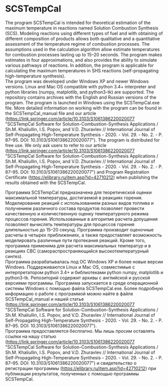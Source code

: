 # SCSTempCal
The program SCSTempCal is intended for theoretical estimation of the maximum temperature in reactions named Solution Combustion Synthesis (SCS). Modeling reactions using different types of fuel and with obtaining of different composition of products allows both qualitative and a quantitative assessment of the temperature regime of combustion processes. The assumptions used in the calculation algorithm allow estimate temperatures for combustion processes lasting up to 15–20 seconds. The program makes estimates in four approximations, and also provides the ability to simulate various pathways of reactions. In addition, the program is applicable for calculating the maximum temperatures in SHS reactions (self-propagating high-temperature synthesis).  
  The program was developed under Windows XP and newer Windows versions. Linux and Mac OS compatible with python 3.4+ interpreter and python libraries (numpy, matplotlib, and python3-tk) are supported. The repository contains archives with the English and Russian versions of the program. The program is launched in Windows using the SCSTempCal.exe file. More detailed information on working with the program can be found in the SCSTempCal_manual file and our article (https://link.springer.com/article/10.3103/S1061386220020077 "SCSTempCal Software for Solution-Combustion-Synthesis Applications / Sh.M. Khaliullin, I.S. Popov, and V.D. Zhuravlev // International Journal of Self-Propagating High-Temperature Synthesis - 2020. - Vol. 29. - No. 2. - P. 87–95. DOI: 10.3103/S1061386220020077"). 
  The program is distributed for free use. We only ask users to refer to our article (https://link.springer.com/article/10.3103/S1061386220020077 "SCSTempCal Software for Solution-Combustion-Synthesis Applications / Sh.M. Khaliullin, I.S. Popov, and V.D. Zhuravlev // International Journal of Self-Propagating High-Temperature Synthesis - 2020. - Vol. 29. - No. 2. - P. 87–95. DOI: 10.3103/S1061386220020077") and Program Registration Certificate (https://elibrary.ru/item.asp?id=42710212) when publishing the results obtained with the SCSTempCal.
  
  Программа SCSTempCal предназначена для теоретической оценки максимальной температуры, достигаемой в реакциях горения. Моделирование реакций с использованием разных видов топлива и получением различного состава продуктов позволяет провести качественную и количественную оценку температурного режима процессов горения. Использованные в алгоритме расчета допущения позволяют вычислять температуры для процессов горения длительностью до 15–20 секунд. Программа производит оценочные расчеты в четырех приближениях, а также предоставляет возможность моделировать различные пути протекания реакций. Кроме того, программа применима для расчета максимальных температур и в реакциях СВС (самораспространяющийся высокотемпературный синтез).  
  Программа разрабатывалась под ОС Windows XP и более новые версии Windows. Поддерживаются Linux и Mac OS, совместимые с интерпретатором python 3.4+ и библиотеками python numpy, matplotlib и python3-tk. Репозиторий содержит архивы с английской и русской версиями программы. Программа запускается в среде операционной системы Windows с помощью файла SCSTempCal.exe. Более подробную информацию о работе с программой можно найте в файле SCSTempCal_manual и нашей статье (https://link.springer.com/article/10.3103/S1061386220020077 "SCSTempCal Software for Solution-Combustion-Synthesis Applications / Sh.M. Khaliullin, I.S. Popov, and V.D. Zhuravlev // International Journal of Self-Propagating High-Temperature Synthesis - 2020. - Vol. 29. - No. 2. - P. 87–95. DOI: 10.3103/S1061386220020077").  
  Программа предоставляется бесплатно. Мы лишь просим оставлять ссылки на нашу статью (https://link.springer.com/article/10.3103/S1061386220020077 "SCSTempCal Software for Solution-Combustion-Synthesis Applications / Sh.M. Khaliullin, I.S. Popov, and V.D. Zhuravlev // International Journal of Self-Propagating High-Temperature Synthesis - 2020. - Vol. 29. - No. 2. - P. 87–95. DOI: 10.3103/S1061386220020077") и свидетельство о регистрации программы (https://elibrary.ru/item.asp?id=42710212) при публикации результатов, полученных с помощью программы SCSTempCal.

